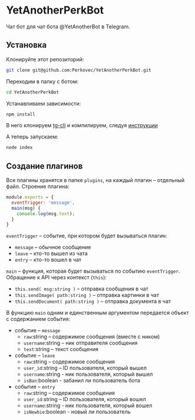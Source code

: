 # YetAnotherPerkBot

Чат бот для чат бота @YetAnotherBot в Telegram.

## Установка
Клонируйте этот репозиторий:
```bash
git clone git@github.com:Perkovec/YetAnotherPerkBot.git
```

Переходим в папку с ботом:
```bash
cd YetAnotherPerkBot
```

Устанавливаем зависимости:
```bash
npm install
```

В него клонируем [tg-cli](https://github.com/vysheng/tg) и компилируем, следуя [инструкции](https://github.com/vysheng/tg#installation)

А теперь запускаем:
```bash
node index
```

## Создание плагинов
Все плагины хранятся в папке `plugins`, на каждый плагин – отдельный файл.
Строение плагина:
```javascript
module.exports = {
  eventTrigger: 'message',
  main(msg) {
    console.log(msg.text);
  }
}
```

`eventTrigger` – событие, при котором будет вызываться плагин:
- `message` – обычное сообщение
- `leave` – кто-то вышел из чата
- `entry` – кто-то вошел в чат

`main` – функция, которая будет вызываться по событию `eventTrigger`. Обращение к API через контекст (`this`):
- `this.send( msg:string )` – отправка сообщения в чат
- `this.sendImage( path:string )` – отправка картинки в чат
- `this.sendDocument( path:string )` – отправка документа в чат

В функцию `main` одним и единственным аргументом передается объект с содержанием события:
- событие – `message`
  - `raw`:string – содержимое сообщения (вместе с ником)
  - `username`:string – ник отправителя сообщения
  - `text`:string – текст сообщения
- событие – `leave`
  - `raw`:string – содержимое сообщения
  - `user_id`:string – ID пользователя, который вышел
  - `username`:string - ник пользователя, который вышел
  - `isBan`:boolean - забанил ли пользователь бота
- событие – `entry`
  - `raw`:string – содержимое сообщения
  - `user_id`:string – ID пользователя, который вошел
  - `username`:string - ник пользователя, который вошел
  - `isNewbie`:boolean - новый ли пользователь
